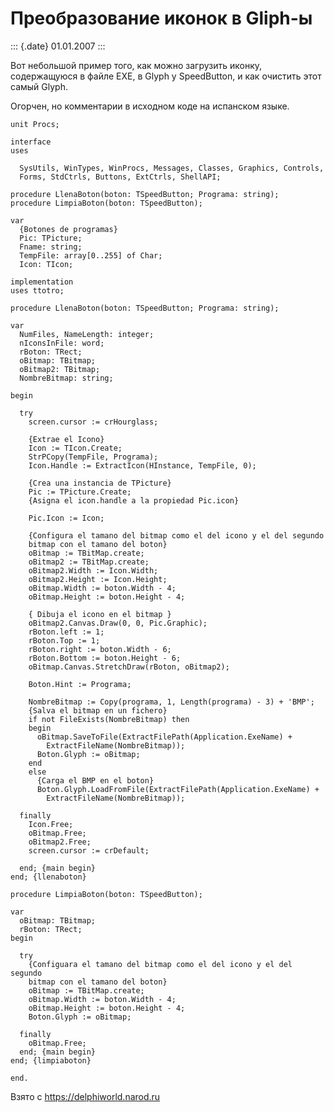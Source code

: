 Преобразование иконок в Gliph-ы
===============================

::: {.date}
01.01.2007
:::

Вот небольшой пример того, как можно загрузить иконку, содержащуюся в
файле EXE, в Glyph у SpeedButton, и как очистить этот самый Glyph.

Огорчен, но комментарии в исходном коде на испанском языке.

    unit Procs;
     
    interface
    uses
     
      SysUtils, WinTypes, WinProcs, Messages, Classes, Graphics, Controls,
      Forms, StdCtrls, Buttons, ExtCtrls, ShellAPI;
     
    procedure LlenaBoton(boton: TSpeedButton; Programa: string);
    procedure LimpiaBoton(boton: TSpeedButton);
     
    var
      {Botones de programas}
      Pic: TPicture;
      Fname: string;
      TempFile: array[0..255] of Char;
      Icon: TIcon;
     
    implementation
    uses ttotro;
     
    procedure LlenaBoton(boton: TSpeedButton; Programa: string);
     
    var
      NumFiles, NameLength: integer;
      nIconsInFile: word;
      rBoton: TRect;
      oBitmap: TBitmap;
      oBitmap2: TBitmap;
      NombreBitmap: string;
     
    begin
     
      try
        screen.cursor := crHourglass;
     
        {Extrae el Icono}
        Icon := TIcon.Create;
        StrPCopy(TempFile, Programa);
        Icon.Handle := ExtractIcon(HInstance, TempFile, 0);
     
        {Crea una instancia de TPicture}
        Pic := TPicture.Create;
        {Asigna el icon.handle a la propiedad Pic.icon}
     
        Pic.Icon := Icon;
     
        {Configura el tamano del bitmap como el del icono y el del segundo
        bitmap con el tamano del boton}
        oBitmap := TBitMap.create;
        oBitmap2 := TBitMap.create;
        oBitmap2.Width := Icon.Width;
        oBitmap2.Height := Icon.Height;
        oBitmap.Width := boton.Width - 4;
        oBitmap.Height := boton.Height - 4;
     
        { Dibuja el icono en el bitmap }
        oBitmap2.Canvas.Draw(0, 0, Pic.Graphic);
        rBoton.left := 1;
        rBoton.Top := 1;
        rBoton.right := boton.Width - 6;
        rBoton.Bottom := boton.Height - 6;
        oBitmap.Canvas.StretchDraw(rBoton, oBitmap2);
     
        Boton.Hint := Programa;
     
        NombreBitmap := Copy(programa, 1, Length(programa) - 3) + 'BMP';
        {Salva el bitmap en un fichero}
        if not FileExists(NombreBitmap) then
        begin
          oBitmap.SaveToFile(ExtractFilePath(Application.ExeName) +
            ExtractFileName(NombreBitmap));
          Boton.Glyph := oBitmap;
        end
        else
          {Carga el BMP en el boton}
          Boton.Glyph.LoadFromFile(ExtractFilePath(Application.ExeName) +
            ExtractFileName(NombreBitmap));
     
      finally
        Icon.Free;
        oBitmap.Free;
        oBitmap2.Free;
        screen.cursor := crDefault;
     
      end; {main begin}
    end; {llenaboton}
     
    procedure LimpiaBoton(boton: TSpeedButton);
     
    var
      oBitmap: TBitmap;
      rBoton: TRect;
    begin
     
      try
        {Configuara el tamano del bitmap como el del icono y el del segundo
        bitmap con el tamano del boton}
        oBitmap := TBitMap.create;
        oBitmap.Width := boton.Width - 4;
        oBitmap.Height := boton.Height - 4;
        Boton.Glyph := oBitmap;
     
      finally
        oBitmap.Free;
      end; {main begin}
    end; {limpiaboton}
     
    end.

Взято с <https://delphiworld.narod.ru>
